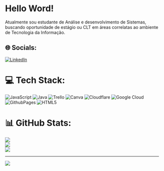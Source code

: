 # Hello Word! 
Atualmente sou estudante de Análise e desenvolvimento de Sistemas, buscando oportunidade de estágio ou CLT em áreas correlatas ao ambiente de Tecnologia da Informação. 

## 🌐 Socials:
[![LinkedIn](https://img.shields.io/badge/LinkedIn-%230077B5.svg?logo=linkedin&logoColor=white)](https://linkedin.com/in/www.linkedin.com/in/izabella-da-silva-2004ga) 

# 💻 Tech Stack:
![JavaScript](https://img.shields.io/badge/javascript-%23323330.svg?style=for-the-badge&logo=javascript&logoColor=%23F7DF1E) ![Java](https://img.shields.io/badge/java-%23ED8B00.svg?style=for-the-badge&logo=openjdk&logoColor=white) ![Trello](https://img.shields.io/badge/Trello-%23026AA7.svg?style=for-the-badge&logo=Trello&logoColor=white) ![Canva](https://img.shields.io/badge/Canva-%2300C4CC.svg?style=for-the-badge&logo=Canva&logoColor=white) ![Cloudflare](https://img.shields.io/badge/Cloudflare-F38020?style=for-the-badge&logo=Cloudflare&logoColor=white) ![Google Cloud](https://img.shields.io/badge/GoogleCloud-%234285F4.svg?style=for-the-badge&logo=google-cloud&logoColor=white) ![GithubPages](https://img.shields.io/badge/github%20pages-121013?style=for-the-badge&logo=github&logoColor=white) ![HTML5](https://img.shields.io/badge/html5-%23E34F26.svg?style=for-the-badge&logo=html5&logoColor=white)
# 📊 GitHub Stats:
![](https://github-readme-stats.vercel.app/api?username=Izabellaaraujo&theme=vue-dark&hide_border=false&include_all_commits=false&count_private=false)<br/>
![](https://github-readme-streak-stats.herokuapp.com/?user=Izabellaaraujo&theme=vue-dark&hide_border=false)<br/>
![](https://github-readme-stats.vercel.app/api/top-langs/?username=Izabellaaraujo&theme=vue-dark&hide_border=false&include_all_commits=false&count_private=false&layout=compact)

---
[![](https://visitcount.itsvg.in/api?id=Izabellaaraujo&icon=0&color=0)](https://visitcount.itsvg.in)

<!-- Proudly created with GPRM ( https://gprm.itsvg.in ) -->
